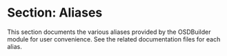 # Section: Aliases

This section documents the various aliases provided by the OSDBuilder module for user convenience. See the related documentation files for each alias.
